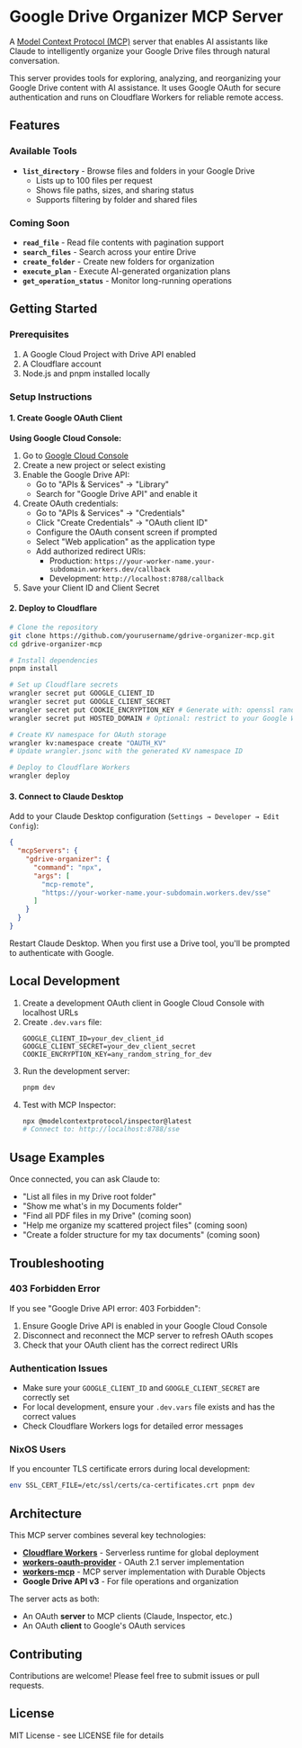 # Google Drive Organizer MCP Server

A [Model Context Protocol (MCP)](https://modelcontextprotocol.io/introduction) server that enables AI assistants like Claude to intelligently organize your Google Drive files through natural conversation.

This server provides tools for exploring, analyzing, and reorganizing your Google Drive content with AI assistance. It uses Google OAuth for secure authentication and runs on Cloudflare Workers for reliable remote access.

## Features

### Available Tools

- **`list_directory`** - Browse files and folders in your Google Drive
  - Lists up to 100 files per request
  - Shows file paths, sizes, and sharing status
  - Supports filtering by folder and shared files

### Coming Soon
- **`read_file`** - Read file contents with pagination support
- **`search_files`** - Search across your entire Drive
- **`create_folder`** - Create new folders for organization
- **`execute_plan`** - Execute AI-generated organization plans
- **`get_operation_status`** - Monitor long-running operations

## Getting Started

### Prerequisites

1. A Google Cloud Project with Drive API enabled
2. A Cloudflare account
3. Node.js and pnpm installed locally

### Setup Instructions

#### 1. Create Google OAuth Client

**Using Google Cloud Console:**
1. Go to [Google Cloud Console](https://console.cloud.google.com/apis/credentials)
2. Create a new project or select existing
3. Enable the Google Drive API:
   - Go to "APIs & Services" → "Library"
   - Search for "Google Drive API" and enable it
4. Create OAuth credentials:
   - Go to "APIs & Services" → "Credentials"
   - Click "Create Credentials" → "OAuth client ID"
   - Configure the OAuth consent screen if prompted
   - Select "Web application" as the application type
   - Add authorized redirect URIs:
     - Production: `https://your-worker-name.your-subdomain.workers.dev/callback`
     - Development: `http://localhost:8788/callback`
5. Save your Client ID and Client Secret

#### 2. Deploy to Cloudflare

```bash
# Clone the repository
git clone https://github.com/yourusername/gdrive-organizer-mcp.git
cd gdrive-organizer-mcp

# Install dependencies
pnpm install

# Set up Cloudflare secrets
wrangler secret put GOOGLE_CLIENT_ID
wrangler secret put GOOGLE_CLIENT_SECRET
wrangler secret put COOKIE_ENCRYPTION_KEY # Generate with: openssl rand -hex 32
wrangler secret put HOSTED_DOMAIN # Optional: restrict to your Google Workspace domain

# Create KV namespace for OAuth storage
wrangler kv:namespace create "OAUTH_KV"
# Update wrangler.jsonc with the generated KV namespace ID

# Deploy to Cloudflare Workers
wrangler deploy
```

#### 3. Connect to Claude Desktop

Add to your Claude Desktop configuration (`Settings → Developer → Edit Config`):

```json
{
  "mcpServers": {
    "gdrive-organizer": {
      "command": "npx",
      "args": [
        "mcp-remote",
        "https://your-worker-name.your-subdomain.workers.dev/sse"
      ]
    }
  }
}
```

Restart Claude Desktop. When you first use a Drive tool, you'll be prompted to authenticate with Google.

## Local Development

1. Create a development OAuth client in Google Cloud Console with localhost URLs
2. Create `.dev.vars` file:
   ```
   GOOGLE_CLIENT_ID=your_dev_client_id
   GOOGLE_CLIENT_SECRET=your_dev_client_secret
   COOKIE_ENCRYPTION_KEY=any_random_string_for_dev
   ```
3. Run the development server:
   ```bash
   pnpm dev
   ```
4. Test with MCP Inspector:
   ```bash
   npx @modelcontextprotocol/inspector@latest
   # Connect to: http://localhost:8788/sse
   ```

## Usage Examples

Once connected, you can ask Claude to:

- "List all files in my Drive root folder"
- "Show me what's in my Documents folder"
- "Find all PDF files in my Drive" (coming soon)
- "Help me organize my scattered project files" (coming soon)
- "Create a folder structure for my tax documents" (coming soon)

## Troubleshooting

### 403 Forbidden Error
If you see "Google Drive API error: 403 Forbidden":
1. Ensure Google Drive API is enabled in your Google Cloud Console
2. Disconnect and reconnect the MCP server to refresh OAuth scopes
3. Check that your OAuth client has the correct redirect URIs

### Authentication Issues
- Make sure your `GOOGLE_CLIENT_ID` and `GOOGLE_CLIENT_SECRET` are correctly set
- For local development, ensure your `.dev.vars` file exists and has the correct values
- Check Cloudflare Workers logs for detailed error messages

### NixOS Users
If you encounter TLS certificate errors during local development:
```bash
env SSL_CERT_FILE=/etc/ssl/certs/ca-certificates.crt pnpm dev
```

## Architecture

This MCP server combines several key technologies:

- **[Cloudflare Workers](https://developers.cloudflare.com/workers/)** - Serverless runtime for global deployment
- **[workers-oauth-provider](https://github.com/cloudflare/workers-oauth-provider)** - OAuth 2.1 server implementation
- **[workers-mcp](https://github.com/cloudflare/workers-mcp)** - MCP server implementation with Durable Objects
- **Google Drive API v3** - For file operations and organization

The server acts as both:
- An OAuth **server** to MCP clients (Claude, Inspector, etc.)
- An OAuth **client** to Google's OAuth services

## Contributing

Contributions are welcome! Please feel free to submit issues or pull requests.

## License

MIT License - see LICENSE file for details